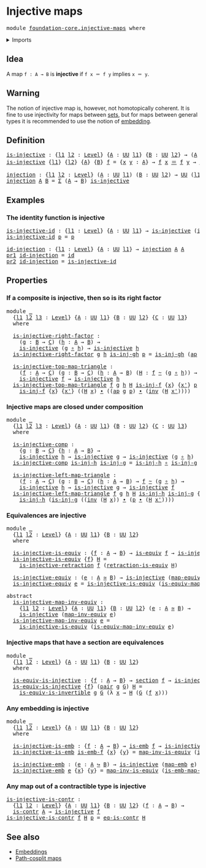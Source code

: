 # Injective maps

<pre class="Agda"><a id="27" class="Keyword">module</a> <a id="34" href="foundation-core.injective-maps.html" class="Module">foundation-core.injective-maps</a> <a id="65" class="Keyword">where</a>
</pre>
<details><summary>Imports</summary>

<pre class="Agda"><a id="121" class="Keyword">open</a> <a id="126" class="Keyword">import</a> <a id="133" href="foundation.action-on-identifications-functions.html" class="Module">foundation.action-on-identifications-functions</a>
<a id="180" class="Keyword">open</a> <a id="185" class="Keyword">import</a> <a id="192" href="foundation.dependent-pair-types.html" class="Module">foundation.dependent-pair-types</a>
<a id="224" class="Keyword">open</a> <a id="229" class="Keyword">import</a> <a id="236" href="foundation.universe-levels.html" class="Module">foundation.universe-levels</a>

<a id="264" class="Keyword">open</a> <a id="269" class="Keyword">import</a> <a id="276" href="foundation-core.contractible-types.html" class="Module">foundation-core.contractible-types</a>
<a id="311" class="Keyword">open</a> <a id="316" class="Keyword">import</a> <a id="323" href="foundation-core.embeddings.html" class="Module">foundation-core.embeddings</a>
<a id="350" class="Keyword">open</a> <a id="355" class="Keyword">import</a> <a id="362" href="foundation-core.equivalences.html" class="Module">foundation-core.equivalences</a>
<a id="391" class="Keyword">open</a> <a id="396" class="Keyword">import</a> <a id="403" href="foundation-core.function-types.html" class="Module">foundation-core.function-types</a>
<a id="434" class="Keyword">open</a> <a id="439" class="Keyword">import</a> <a id="446" href="foundation-core.homotopies.html" class="Module">foundation-core.homotopies</a>
<a id="473" class="Keyword">open</a> <a id="478" class="Keyword">import</a> <a id="485" href="foundation-core.identity-types.html" class="Module">foundation-core.identity-types</a>
<a id="516" class="Keyword">open</a> <a id="521" class="Keyword">import</a> <a id="528" href="foundation-core.retractions.html" class="Module">foundation-core.retractions</a>
<a id="556" class="Keyword">open</a> <a id="561" class="Keyword">import</a> <a id="568" href="foundation-core.sections.html" class="Module">foundation-core.sections</a>
</pre>
</details>

## Idea

A map `f : A → B` is **injective** if `f x ＝ f y` implies `x ＝ y`.

## Warning

The notion of injective map is, however, not homotopically coherent. It is fine
to use injectivity for maps between [sets](foundation-core.sets.md), but for
maps between general types it is recommended to use the notion of
[embedding](foundation-core.embeddings.md).

## Definition

<pre class="Agda"><a id="is-injective"></a><a id="990" href="foundation-core.injective-maps.html#990" class="Function">is-injective</a> <a id="1003" class="Symbol">:</a> <a id="1005" class="Symbol">{</a><a id="1006" href="foundation-core.injective-maps.html#1006" class="Bound">l1</a> <a id="1009" href="foundation-core.injective-maps.html#1009" class="Bound">l2</a> <a id="1012" class="Symbol">:</a> <a id="1014" href="Agda.Primitive.html#742" class="Postulate">Level</a><a id="1019" class="Symbol">}</a> <a id="1021" class="Symbol">{</a><a id="1022" href="foundation-core.injective-maps.html#1022" class="Bound">A</a> <a id="1024" class="Symbol">:</a> <a id="1026" href="Agda.Primitive.html#388" class="Primitive">UU</a> <a id="1029" href="foundation-core.injective-maps.html#1006" class="Bound">l1</a><a id="1031" class="Symbol">}</a> <a id="1033" class="Symbol">{</a><a id="1034" href="foundation-core.injective-maps.html#1034" class="Bound">B</a> <a id="1036" class="Symbol">:</a> <a id="1038" href="Agda.Primitive.html#388" class="Primitive">UU</a> <a id="1041" href="foundation-core.injective-maps.html#1009" class="Bound">l2</a><a id="1043" class="Symbol">}</a> <a id="1045" class="Symbol">→</a> <a id="1047" class="Symbol">(</a><a id="1048" href="foundation-core.injective-maps.html#1022" class="Bound">A</a> <a id="1050" class="Symbol">→</a> <a id="1052" href="foundation-core.injective-maps.html#1034" class="Bound">B</a><a id="1053" class="Symbol">)</a> <a id="1055" class="Symbol">→</a> <a id="1057" href="Agda.Primitive.html#388" class="Primitive">UU</a> <a id="1060" class="Symbol">(</a><a id="1061" href="foundation-core.injective-maps.html#1006" class="Bound">l1</a> <a id="1064" href="Agda.Primitive.html#961" class="Primitive Operator">⊔</a> <a id="1066" href="foundation-core.injective-maps.html#1009" class="Bound">l2</a><a id="1068" class="Symbol">)</a>
<a id="1070" href="foundation-core.injective-maps.html#990" class="Function">is-injective</a> <a id="1083" class="Symbol">{</a><a id="1084" href="foundation-core.injective-maps.html#1084" class="Bound">l1</a><a id="1086" class="Symbol">}</a> <a id="1088" class="Symbol">{</a><a id="1089" href="foundation-core.injective-maps.html#1089" class="Bound">l2</a><a id="1091" class="Symbol">}</a> <a id="1093" class="Symbol">{</a><a id="1094" href="foundation-core.injective-maps.html#1094" class="Bound">A</a><a id="1095" class="Symbol">}</a> <a id="1097" class="Symbol">{</a><a id="1098" href="foundation-core.injective-maps.html#1098" class="Bound">B</a><a id="1099" class="Symbol">}</a> <a id="1101" href="foundation-core.injective-maps.html#1101" class="Bound">f</a> <a id="1103" class="Symbol">=</a> <a id="1105" class="Symbol">{</a><a id="1106" href="foundation-core.injective-maps.html#1106" class="Bound">x</a> <a id="1108" href="foundation-core.injective-maps.html#1108" class="Bound">y</a> <a id="1110" class="Symbol">:</a> <a id="1112" href="foundation-core.injective-maps.html#1094" class="Bound">A</a><a id="1113" class="Symbol">}</a> <a id="1115" class="Symbol">→</a> <a id="1117" href="foundation-core.injective-maps.html#1101" class="Bound">f</a> <a id="1119" href="foundation-core.injective-maps.html#1106" class="Bound">x</a> <a id="1121" href="foundation-core.identity-types.html#2713" class="Function Operator">＝</a> <a id="1123" href="foundation-core.injective-maps.html#1101" class="Bound">f</a> <a id="1125" href="foundation-core.injective-maps.html#1108" class="Bound">y</a> <a id="1127" class="Symbol">→</a> <a id="1129" href="foundation-core.injective-maps.html#1106" class="Bound">x</a> <a id="1131" href="foundation-core.identity-types.html#2713" class="Function Operator">＝</a> <a id="1133" href="foundation-core.injective-maps.html#1108" class="Bound">y</a>

<a id="injection"></a><a id="1136" href="foundation-core.injective-maps.html#1136" class="Function">injection</a> <a id="1146" class="Symbol">:</a> <a id="1148" class="Symbol">{</a><a id="1149" href="foundation-core.injective-maps.html#1149" class="Bound">l1</a> <a id="1152" href="foundation-core.injective-maps.html#1152" class="Bound">l2</a> <a id="1155" class="Symbol">:</a> <a id="1157" href="Agda.Primitive.html#742" class="Postulate">Level</a><a id="1162" class="Symbol">}</a> <a id="1164" class="Symbol">(</a><a id="1165" href="foundation-core.injective-maps.html#1165" class="Bound">A</a> <a id="1167" class="Symbol">:</a> <a id="1169" href="Agda.Primitive.html#388" class="Primitive">UU</a> <a id="1172" href="foundation-core.injective-maps.html#1149" class="Bound">l1</a><a id="1174" class="Symbol">)</a> <a id="1176" class="Symbol">(</a><a id="1177" href="foundation-core.injective-maps.html#1177" class="Bound">B</a> <a id="1179" class="Symbol">:</a> <a id="1181" href="Agda.Primitive.html#388" class="Primitive">UU</a> <a id="1184" href="foundation-core.injective-maps.html#1152" class="Bound">l2</a><a id="1186" class="Symbol">)</a> <a id="1188" class="Symbol">→</a> <a id="1190" href="Agda.Primitive.html#388" class="Primitive">UU</a> <a id="1193" class="Symbol">(</a><a id="1194" href="foundation-core.injective-maps.html#1149" class="Bound">l1</a> <a id="1197" href="Agda.Primitive.html#961" class="Primitive Operator">⊔</a> <a id="1199" href="foundation-core.injective-maps.html#1152" class="Bound">l2</a><a id="1201" class="Symbol">)</a>
<a id="1203" href="foundation-core.injective-maps.html#1136" class="Function">injection</a> <a id="1213" href="foundation-core.injective-maps.html#1213" class="Bound">A</a> <a id="1215" href="foundation-core.injective-maps.html#1215" class="Bound">B</a> <a id="1217" class="Symbol">=</a> <a id="1219" href="foundation.dependent-pair-types.html#583" class="Record">Σ</a> <a id="1221" class="Symbol">(</a><a id="1222" href="foundation-core.injective-maps.html#1213" class="Bound">A</a> <a id="1224" class="Symbol">→</a> <a id="1226" href="foundation-core.injective-maps.html#1215" class="Bound">B</a><a id="1227" class="Symbol">)</a> <a id="1229" href="foundation-core.injective-maps.html#990" class="Function">is-injective</a>
</pre>
## Examples

### The identity function is injective

<pre class="Agda"><a id="is-injective-id"></a><a id="1308" href="foundation-core.injective-maps.html#1308" class="Function">is-injective-id</a> <a id="1324" class="Symbol">:</a> <a id="1326" class="Symbol">{</a><a id="1327" href="foundation-core.injective-maps.html#1327" class="Bound">l1</a> <a id="1330" class="Symbol">:</a> <a id="1332" href="Agda.Primitive.html#742" class="Postulate">Level</a><a id="1337" class="Symbol">}</a> <a id="1339" class="Symbol">{</a><a id="1340" href="foundation-core.injective-maps.html#1340" class="Bound">A</a> <a id="1342" class="Symbol">:</a> <a id="1344" href="Agda.Primitive.html#388" class="Primitive">UU</a> <a id="1347" href="foundation-core.injective-maps.html#1327" class="Bound">l1</a><a id="1349" class="Symbol">}</a> <a id="1351" class="Symbol">→</a> <a id="1353" href="foundation-core.injective-maps.html#990" class="Function">is-injective</a> <a id="1366" class="Symbol">(</a><a id="1367" href="foundation-core.function-types.html#307" class="Function">id</a> <a id="1370" class="Symbol">{</a><a id="1371" class="Argument">A</a> <a id="1373" class="Symbol">=</a> <a id="1375" href="foundation-core.injective-maps.html#1340" class="Bound">A</a><a id="1376" class="Symbol">})</a>
<a id="1379" href="foundation-core.injective-maps.html#1308" class="Function">is-injective-id</a> <a id="1395" href="foundation-core.injective-maps.html#1395" class="Bound">p</a> <a id="1397" class="Symbol">=</a> <a id="1399" href="foundation-core.injective-maps.html#1395" class="Bound">p</a>

<a id="id-injection"></a><a id="1402" href="foundation-core.injective-maps.html#1402" class="Function">id-injection</a> <a id="1415" class="Symbol">:</a> <a id="1417" class="Symbol">{</a><a id="1418" href="foundation-core.injective-maps.html#1418" class="Bound">l1</a> <a id="1421" class="Symbol">:</a> <a id="1423" href="Agda.Primitive.html#742" class="Postulate">Level</a><a id="1428" class="Symbol">}</a> <a id="1430" class="Symbol">{</a><a id="1431" href="foundation-core.injective-maps.html#1431" class="Bound">A</a> <a id="1433" class="Symbol">:</a> <a id="1435" href="Agda.Primitive.html#388" class="Primitive">UU</a> <a id="1438" href="foundation-core.injective-maps.html#1418" class="Bound">l1</a><a id="1440" class="Symbol">}</a> <a id="1442" class="Symbol">→</a> <a id="1444" href="foundation-core.injective-maps.html#1136" class="Function">injection</a> <a id="1454" href="foundation-core.injective-maps.html#1431" class="Bound">A</a> <a id="1456" href="foundation-core.injective-maps.html#1431" class="Bound">A</a>
<a id="1458" href="foundation.dependent-pair-types.html#681" class="Field">pr1</a> <a id="1462" href="foundation-core.injective-maps.html#1402" class="Function">id-injection</a> <a id="1475" class="Symbol">=</a> <a id="1477" href="foundation-core.function-types.html#307" class="Function">id</a>
<a id="1480" href="foundation.dependent-pair-types.html#693" class="Field">pr2</a> <a id="1484" href="foundation-core.injective-maps.html#1402" class="Function">id-injection</a> <a id="1497" class="Symbol">=</a> <a id="1499" href="foundation-core.injective-maps.html#1308" class="Function">is-injective-id</a>
</pre>
## Properties

### If a composite is injective, then so is its right factor

<pre class="Agda"><a id="1605" class="Keyword">module</a> <a id="1612" href="foundation-core.injective-maps.html#1612" class="Module">_</a>
  <a id="1616" class="Symbol">{</a><a id="1617" href="foundation-core.injective-maps.html#1617" class="Bound">l1</a> <a id="1620" href="foundation-core.injective-maps.html#1620" class="Bound">l2</a> <a id="1623" href="foundation-core.injective-maps.html#1623" class="Bound">l3</a> <a id="1626" class="Symbol">:</a> <a id="1628" href="Agda.Primitive.html#742" class="Postulate">Level</a><a id="1633" class="Symbol">}</a> <a id="1635" class="Symbol">{</a><a id="1636" href="foundation-core.injective-maps.html#1636" class="Bound">A</a> <a id="1638" class="Symbol">:</a> <a id="1640" href="Agda.Primitive.html#388" class="Primitive">UU</a> <a id="1643" href="foundation-core.injective-maps.html#1617" class="Bound">l1</a><a id="1645" class="Symbol">}</a> <a id="1647" class="Symbol">{</a><a id="1648" href="foundation-core.injective-maps.html#1648" class="Bound">B</a> <a id="1650" class="Symbol">:</a> <a id="1652" href="Agda.Primitive.html#388" class="Primitive">UU</a> <a id="1655" href="foundation-core.injective-maps.html#1620" class="Bound">l2</a><a id="1657" class="Symbol">}</a> <a id="1659" class="Symbol">{</a><a id="1660" href="foundation-core.injective-maps.html#1660" class="Bound">C</a> <a id="1662" class="Symbol">:</a> <a id="1664" href="Agda.Primitive.html#388" class="Primitive">UU</a> <a id="1667" href="foundation-core.injective-maps.html#1623" class="Bound">l3</a><a id="1669" class="Symbol">}</a>
  <a id="1673" class="Keyword">where</a>

  <a id="1682" href="foundation-core.injective-maps.html#1682" class="Function">is-injective-right-factor</a> <a id="1708" class="Symbol">:</a>
    <a id="1714" class="Symbol">(</a><a id="1715" href="foundation-core.injective-maps.html#1715" class="Bound">g</a> <a id="1717" class="Symbol">:</a> <a id="1719" href="foundation-core.injective-maps.html#1648" class="Bound">B</a> <a id="1721" class="Symbol">→</a> <a id="1723" href="foundation-core.injective-maps.html#1660" class="Bound">C</a><a id="1724" class="Symbol">)</a> <a id="1726" class="Symbol">(</a><a id="1727" href="foundation-core.injective-maps.html#1727" class="Bound">h</a> <a id="1729" class="Symbol">:</a> <a id="1731" href="foundation-core.injective-maps.html#1636" class="Bound">A</a> <a id="1733" class="Symbol">→</a> <a id="1735" href="foundation-core.injective-maps.html#1648" class="Bound">B</a><a id="1736" class="Symbol">)</a> <a id="1738" class="Symbol">→</a>
    <a id="1744" href="foundation-core.injective-maps.html#990" class="Function">is-injective</a> <a id="1757" class="Symbol">(</a><a id="1758" href="foundation-core.injective-maps.html#1715" class="Bound">g</a> <a id="1760" href="foundation-core.function-types.html#455" class="Function Operator">∘</a> <a id="1762" href="foundation-core.injective-maps.html#1727" class="Bound">h</a><a id="1763" class="Symbol">)</a> <a id="1765" class="Symbol">→</a> <a id="1767" href="foundation-core.injective-maps.html#990" class="Function">is-injective</a> <a id="1780" href="foundation-core.injective-maps.html#1727" class="Bound">h</a>
  <a id="1784" href="foundation-core.injective-maps.html#1682" class="Function">is-injective-right-factor</a> <a id="1810" href="foundation-core.injective-maps.html#1810" class="Bound">g</a> <a id="1812" href="foundation-core.injective-maps.html#1812" class="Bound">h</a> <a id="1814" href="foundation-core.injective-maps.html#1814" class="Bound">is-inj-gh</a> <a id="1824" href="foundation-core.injective-maps.html#1824" class="Bound">p</a> <a id="1826" class="Symbol">=</a> <a id="1828" href="foundation-core.injective-maps.html#1814" class="Bound">is-inj-gh</a> <a id="1838" class="Symbol">(</a><a id="1839" href="foundation.action-on-identifications-functions.html#730" class="Function">ap</a> <a id="1842" href="foundation-core.injective-maps.html#1810" class="Bound">g</a> <a id="1844" href="foundation-core.injective-maps.html#1824" class="Bound">p</a><a id="1845" class="Symbol">)</a>

  <a id="1850" href="foundation-core.injective-maps.html#1850" class="Function">is-injective-top-map-triangle</a> <a id="1880" class="Symbol">:</a>
    <a id="1886" class="Symbol">(</a><a id="1887" href="foundation-core.injective-maps.html#1887" class="Bound">f</a> <a id="1889" class="Symbol">:</a> <a id="1891" href="foundation-core.injective-maps.html#1636" class="Bound">A</a> <a id="1893" class="Symbol">→</a> <a id="1895" href="foundation-core.injective-maps.html#1660" class="Bound">C</a><a id="1896" class="Symbol">)</a> <a id="1898" class="Symbol">(</a><a id="1899" href="foundation-core.injective-maps.html#1899" class="Bound">g</a> <a id="1901" class="Symbol">:</a> <a id="1903" href="foundation-core.injective-maps.html#1648" class="Bound">B</a> <a id="1905" class="Symbol">→</a> <a id="1907" href="foundation-core.injective-maps.html#1660" class="Bound">C</a><a id="1908" class="Symbol">)</a> <a id="1910" class="Symbol">(</a><a id="1911" href="foundation-core.injective-maps.html#1911" class="Bound">h</a> <a id="1913" class="Symbol">:</a> <a id="1915" href="foundation-core.injective-maps.html#1636" class="Bound">A</a> <a id="1917" class="Symbol">→</a> <a id="1919" href="foundation-core.injective-maps.html#1648" class="Bound">B</a><a id="1920" class="Symbol">)</a> <a id="1922" class="Symbol">(</a><a id="1923" href="foundation-core.injective-maps.html#1923" class="Bound">H</a> <a id="1925" class="Symbol">:</a> <a id="1927" href="foundation-core.injective-maps.html#1887" class="Bound">f</a> <a id="1929" href="foundation-core.homotopies.html#2535" class="Function Operator">~</a> <a id="1931" class="Symbol">(</a><a id="1932" href="foundation-core.injective-maps.html#1899" class="Bound">g</a> <a id="1934" href="foundation-core.function-types.html#455" class="Function Operator">∘</a> <a id="1936" href="foundation-core.injective-maps.html#1911" class="Bound">h</a><a id="1937" class="Symbol">))</a> <a id="1940" class="Symbol">→</a>
    <a id="1946" href="foundation-core.injective-maps.html#990" class="Function">is-injective</a> <a id="1959" href="foundation-core.injective-maps.html#1887" class="Bound">f</a> <a id="1961" class="Symbol">→</a> <a id="1963" href="foundation-core.injective-maps.html#990" class="Function">is-injective</a> <a id="1976" href="foundation-core.injective-maps.html#1911" class="Bound">h</a>
  <a id="1980" href="foundation-core.injective-maps.html#1850" class="Function">is-injective-top-map-triangle</a> <a id="2010" href="foundation-core.injective-maps.html#2010" class="Bound">f</a> <a id="2012" href="foundation-core.injective-maps.html#2012" class="Bound">g</a> <a id="2014" href="foundation-core.injective-maps.html#2014" class="Bound">h</a> <a id="2016" href="foundation-core.injective-maps.html#2016" class="Bound">H</a> <a id="2018" href="foundation-core.injective-maps.html#2018" class="Bound">is-inj-f</a> <a id="2027" class="Symbol">{</a><a id="2028" href="foundation-core.injective-maps.html#2028" class="Bound">x</a><a id="2029" class="Symbol">}</a> <a id="2031" class="Symbol">{</a><a id="2032" href="foundation-core.injective-maps.html#2032" class="Bound">x&#39;</a><a id="2034" class="Symbol">}</a> <a id="2036" href="foundation-core.injective-maps.html#2036" class="Bound">p</a> <a id="2038" class="Symbol">=</a>
    <a id="2044" href="foundation-core.injective-maps.html#2018" class="Bound">is-inj-f</a> <a id="2053" class="Symbol">{</a><a id="2054" href="foundation-core.injective-maps.html#2028" class="Bound">x</a><a id="2055" class="Symbol">}</a> <a id="2057" class="Symbol">{</a><a id="2058" href="foundation-core.injective-maps.html#2032" class="Bound">x&#39;</a><a id="2060" class="Symbol">}</a> <a id="2062" class="Symbol">((</a><a id="2064" href="foundation-core.injective-maps.html#2016" class="Bound">H</a> <a id="2066" href="foundation-core.injective-maps.html#2028" class="Bound">x</a><a id="2067" class="Symbol">)</a> <a id="2069" href="foundation-core.identity-types.html#5864" class="Function Operator">∙</a> <a id="2071" class="Symbol">((</a><a id="2073" href="foundation.action-on-identifications-functions.html#730" class="Function">ap</a> <a id="2076" href="foundation-core.injective-maps.html#2012" class="Bound">g</a> <a id="2078" href="foundation-core.injective-maps.html#2036" class="Bound">p</a><a id="2079" class="Symbol">)</a> <a id="2081" href="foundation-core.identity-types.html#5864" class="Function Operator">∙</a> <a id="2083" class="Symbol">(</a><a id="2084" href="foundation-core.identity-types.html#6168" class="Function">inv</a> <a id="2088" class="Symbol">(</a><a id="2089" href="foundation-core.injective-maps.html#2016" class="Bound">H</a> <a id="2091" href="foundation-core.injective-maps.html#2032" class="Bound">x&#39;</a><a id="2093" class="Symbol">))))</a>
</pre>
### Injective maps are closed under composition

<pre class="Agda"><a id="2160" class="Keyword">module</a> <a id="2167" href="foundation-core.injective-maps.html#2167" class="Module">_</a>
  <a id="2171" class="Symbol">{</a><a id="2172" href="foundation-core.injective-maps.html#2172" class="Bound">l1</a> <a id="2175" href="foundation-core.injective-maps.html#2175" class="Bound">l2</a> <a id="2178" href="foundation-core.injective-maps.html#2178" class="Bound">l3</a> <a id="2181" class="Symbol">:</a> <a id="2183" href="Agda.Primitive.html#742" class="Postulate">Level</a><a id="2188" class="Symbol">}</a> <a id="2190" class="Symbol">{</a><a id="2191" href="foundation-core.injective-maps.html#2191" class="Bound">A</a> <a id="2193" class="Symbol">:</a> <a id="2195" href="Agda.Primitive.html#388" class="Primitive">UU</a> <a id="2198" href="foundation-core.injective-maps.html#2172" class="Bound">l1</a><a id="2200" class="Symbol">}</a> <a id="2202" class="Symbol">{</a><a id="2203" href="foundation-core.injective-maps.html#2203" class="Bound">B</a> <a id="2205" class="Symbol">:</a> <a id="2207" href="Agda.Primitive.html#388" class="Primitive">UU</a> <a id="2210" href="foundation-core.injective-maps.html#2175" class="Bound">l2</a><a id="2212" class="Symbol">}</a> <a id="2214" class="Symbol">{</a><a id="2215" href="foundation-core.injective-maps.html#2215" class="Bound">C</a> <a id="2217" class="Symbol">:</a> <a id="2219" href="Agda.Primitive.html#388" class="Primitive">UU</a> <a id="2222" href="foundation-core.injective-maps.html#2178" class="Bound">l3</a><a id="2224" class="Symbol">}</a>
  <a id="2228" class="Keyword">where</a>

  <a id="2237" href="foundation-core.injective-maps.html#2237" class="Function">is-injective-comp</a> <a id="2255" class="Symbol">:</a>
    <a id="2261" class="Symbol">{</a><a id="2262" href="foundation-core.injective-maps.html#2262" class="Bound">g</a> <a id="2264" class="Symbol">:</a> <a id="2266" href="foundation-core.injective-maps.html#2203" class="Bound">B</a> <a id="2268" class="Symbol">→</a> <a id="2270" href="foundation-core.injective-maps.html#2215" class="Bound">C</a><a id="2271" class="Symbol">}</a> <a id="2273" class="Symbol">{</a><a id="2274" href="foundation-core.injective-maps.html#2274" class="Bound">h</a> <a id="2276" class="Symbol">:</a> <a id="2278" href="foundation-core.injective-maps.html#2191" class="Bound">A</a> <a id="2280" class="Symbol">→</a> <a id="2282" href="foundation-core.injective-maps.html#2203" class="Bound">B</a><a id="2283" class="Symbol">}</a> <a id="2285" class="Symbol">→</a>
    <a id="2291" href="foundation-core.injective-maps.html#990" class="Function">is-injective</a> <a id="2304" href="foundation-core.injective-maps.html#2274" class="Bound">h</a> <a id="2306" class="Symbol">→</a> <a id="2308" href="foundation-core.injective-maps.html#990" class="Function">is-injective</a> <a id="2321" href="foundation-core.injective-maps.html#2262" class="Bound">g</a> <a id="2323" class="Symbol">→</a> <a id="2325" href="foundation-core.injective-maps.html#990" class="Function">is-injective</a> <a id="2338" class="Symbol">(</a><a id="2339" href="foundation-core.injective-maps.html#2262" class="Bound">g</a> <a id="2341" href="foundation-core.function-types.html#455" class="Function Operator">∘</a> <a id="2343" href="foundation-core.injective-maps.html#2274" class="Bound">h</a><a id="2344" class="Symbol">)</a>
  <a id="2348" href="foundation-core.injective-maps.html#2237" class="Function">is-injective-comp</a> <a id="2366" href="foundation-core.injective-maps.html#2366" class="Bound">is-inj-h</a> <a id="2375" href="foundation-core.injective-maps.html#2375" class="Bound">is-inj-g</a> <a id="2384" class="Symbol">=</a> <a id="2386" href="foundation-core.injective-maps.html#2366" class="Bound">is-inj-h</a> <a id="2395" href="foundation-core.function-types.html#455" class="Function Operator">∘</a> <a id="2397" href="foundation-core.injective-maps.html#2375" class="Bound">is-inj-g</a>

  <a id="2409" href="foundation-core.injective-maps.html#2409" class="Function">is-injective-left-map-triangle</a> <a id="2440" class="Symbol">:</a>
    <a id="2446" class="Symbol">(</a><a id="2447" href="foundation-core.injective-maps.html#2447" class="Bound">f</a> <a id="2449" class="Symbol">:</a> <a id="2451" href="foundation-core.injective-maps.html#2191" class="Bound">A</a> <a id="2453" class="Symbol">→</a> <a id="2455" href="foundation-core.injective-maps.html#2215" class="Bound">C</a><a id="2456" class="Symbol">)</a> <a id="2458" class="Symbol">(</a><a id="2459" href="foundation-core.injective-maps.html#2459" class="Bound">g</a> <a id="2461" class="Symbol">:</a> <a id="2463" href="foundation-core.injective-maps.html#2203" class="Bound">B</a> <a id="2465" class="Symbol">→</a> <a id="2467" href="foundation-core.injective-maps.html#2215" class="Bound">C</a><a id="2468" class="Symbol">)</a> <a id="2470" class="Symbol">(</a><a id="2471" href="foundation-core.injective-maps.html#2471" class="Bound">h</a> <a id="2473" class="Symbol">:</a> <a id="2475" href="foundation-core.injective-maps.html#2191" class="Bound">A</a> <a id="2477" class="Symbol">→</a> <a id="2479" href="foundation-core.injective-maps.html#2203" class="Bound">B</a><a id="2480" class="Symbol">)</a> <a id="2482" class="Symbol">→</a> <a id="2484" href="foundation-core.injective-maps.html#2447" class="Bound">f</a> <a id="2486" href="foundation-core.homotopies.html#2535" class="Function Operator">~</a> <a id="2488" class="Symbol">(</a><a id="2489" href="foundation-core.injective-maps.html#2459" class="Bound">g</a> <a id="2491" href="foundation-core.function-types.html#455" class="Function Operator">∘</a> <a id="2493" href="foundation-core.injective-maps.html#2471" class="Bound">h</a><a id="2494" class="Symbol">)</a> <a id="2496" class="Symbol">→</a>
    <a id="2502" href="foundation-core.injective-maps.html#990" class="Function">is-injective</a> <a id="2515" href="foundation-core.injective-maps.html#2471" class="Bound">h</a> <a id="2517" class="Symbol">→</a> <a id="2519" href="foundation-core.injective-maps.html#990" class="Function">is-injective</a> <a id="2532" href="foundation-core.injective-maps.html#2459" class="Bound">g</a> <a id="2534" class="Symbol">→</a> <a id="2536" href="foundation-core.injective-maps.html#990" class="Function">is-injective</a> <a id="2549" href="foundation-core.injective-maps.html#2447" class="Bound">f</a>
  <a id="2553" href="foundation-core.injective-maps.html#2409" class="Function">is-injective-left-map-triangle</a> <a id="2584" href="foundation-core.injective-maps.html#2584" class="Bound">f</a> <a id="2586" href="foundation-core.injective-maps.html#2586" class="Bound">g</a> <a id="2588" href="foundation-core.injective-maps.html#2588" class="Bound">h</a> <a id="2590" href="foundation-core.injective-maps.html#2590" class="Bound">H</a> <a id="2592" href="foundation-core.injective-maps.html#2592" class="Bound">is-inj-h</a> <a id="2601" href="foundation-core.injective-maps.html#2601" class="Bound">is-inj-g</a> <a id="2610" class="Symbol">{</a><a id="2611" href="foundation-core.injective-maps.html#2611" class="Bound">x</a><a id="2612" class="Symbol">}</a> <a id="2614" class="Symbol">{</a><a id="2615" href="foundation-core.injective-maps.html#2615" class="Bound">x&#39;</a><a id="2617" class="Symbol">}</a> <a id="2619" href="foundation-core.injective-maps.html#2619" class="Bound">p</a> <a id="2621" class="Symbol">=</a>
    <a id="2627" href="foundation-core.injective-maps.html#2592" class="Bound">is-inj-h</a> <a id="2636" class="Symbol">(</a><a id="2637" href="foundation-core.injective-maps.html#2601" class="Bound">is-inj-g</a> <a id="2646" class="Symbol">((</a><a id="2648" href="foundation-core.identity-types.html#6168" class="Function">inv</a> <a id="2652" class="Symbol">(</a><a id="2653" href="foundation-core.injective-maps.html#2590" class="Bound">H</a> <a id="2655" href="foundation-core.injective-maps.html#2611" class="Bound">x</a><a id="2656" class="Symbol">))</a> <a id="2659" href="foundation-core.identity-types.html#5864" class="Function Operator">∙</a> <a id="2661" class="Symbol">(</a><a id="2662" href="foundation-core.injective-maps.html#2619" class="Bound">p</a> <a id="2664" href="foundation-core.identity-types.html#5864" class="Function Operator">∙</a> <a id="2666" class="Symbol">(</a><a id="2667" href="foundation-core.injective-maps.html#2590" class="Bound">H</a> <a id="2669" href="foundation-core.injective-maps.html#2615" class="Bound">x&#39;</a><a id="2671" class="Symbol">))))</a>
</pre>
### Equivalences are injective

<pre class="Agda"><a id="2721" class="Keyword">module</a> <a id="2728" href="foundation-core.injective-maps.html#2728" class="Module">_</a>
  <a id="2732" class="Symbol">{</a><a id="2733" href="foundation-core.injective-maps.html#2733" class="Bound">l1</a> <a id="2736" href="foundation-core.injective-maps.html#2736" class="Bound">l2</a> <a id="2739" class="Symbol">:</a> <a id="2741" href="Agda.Primitive.html#742" class="Postulate">Level</a><a id="2746" class="Symbol">}</a> <a id="2748" class="Symbol">{</a><a id="2749" href="foundation-core.injective-maps.html#2749" class="Bound">A</a> <a id="2751" class="Symbol">:</a> <a id="2753" href="Agda.Primitive.html#388" class="Primitive">UU</a> <a id="2756" href="foundation-core.injective-maps.html#2733" class="Bound">l1</a><a id="2758" class="Symbol">}</a> <a id="2760" class="Symbol">{</a><a id="2761" href="foundation-core.injective-maps.html#2761" class="Bound">B</a> <a id="2763" class="Symbol">:</a> <a id="2765" href="Agda.Primitive.html#388" class="Primitive">UU</a> <a id="2768" href="foundation-core.injective-maps.html#2736" class="Bound">l2</a><a id="2770" class="Symbol">}</a>
  <a id="2774" class="Keyword">where</a>

  <a id="2783" href="foundation-core.injective-maps.html#2783" class="Function">is-injective-is-equiv</a> <a id="2805" class="Symbol">:</a> <a id="2807" class="Symbol">{</a><a id="2808" href="foundation-core.injective-maps.html#2808" class="Bound">f</a> <a id="2810" class="Symbol">:</a> <a id="2812" href="foundation-core.injective-maps.html#2749" class="Bound">A</a> <a id="2814" class="Symbol">→</a> <a id="2816" href="foundation-core.injective-maps.html#2761" class="Bound">B</a><a id="2817" class="Symbol">}</a> <a id="2819" class="Symbol">→</a> <a id="2821" href="foundation-core.equivalences.html#1532" class="Function">is-equiv</a> <a id="2830" href="foundation-core.injective-maps.html#2808" class="Bound">f</a> <a id="2832" class="Symbol">→</a> <a id="2834" href="foundation-core.injective-maps.html#990" class="Function">is-injective</a> <a id="2847" href="foundation-core.injective-maps.html#2808" class="Bound">f</a>
  <a id="2851" href="foundation-core.injective-maps.html#2783" class="Function">is-injective-is-equiv</a> <a id="2873" class="Symbol">{</a><a id="2874" href="foundation-core.injective-maps.html#2874" class="Bound">f</a><a id="2875" class="Symbol">}</a> <a id="2877" href="foundation-core.injective-maps.html#2877" class="Bound">H</a> <a id="2879" class="Symbol">=</a>
    <a id="2885" href="foundation-core.retractions.html#2528" class="Function">is-injective-retraction</a> <a id="2909" href="foundation-core.injective-maps.html#2874" class="Bound">f</a> <a id="2911" class="Symbol">(</a><a id="2912" href="foundation-core.equivalences.html#1811" class="Function">retraction-is-equiv</a> <a id="2932" href="foundation-core.injective-maps.html#2877" class="Bound">H</a><a id="2933" class="Symbol">)</a>

  <a id="2938" href="foundation-core.injective-maps.html#2938" class="Function">is-injective-equiv</a> <a id="2957" class="Symbol">:</a> <a id="2959" class="Symbol">(</a><a id="2960" href="foundation-core.injective-maps.html#2960" class="Bound">e</a> <a id="2962" class="Symbol">:</a> <a id="2964" href="foundation-core.injective-maps.html#2749" class="Bound">A</a> <a id="2966" href="foundation-core.equivalences.html#2554" class="Function Operator">≃</a> <a id="2968" href="foundation-core.injective-maps.html#2761" class="Bound">B</a><a id="2969" class="Symbol">)</a> <a id="2971" class="Symbol">→</a> <a id="2973" href="foundation-core.injective-maps.html#990" class="Function">is-injective</a> <a id="2986" class="Symbol">(</a><a id="2987" href="foundation-core.equivalences.html#2754" class="Function">map-equiv</a> <a id="2997" href="foundation-core.injective-maps.html#2960" class="Bound">e</a><a id="2998" class="Symbol">)</a>
  <a id="3002" href="foundation-core.injective-maps.html#2938" class="Function">is-injective-equiv</a> <a id="3021" href="foundation-core.injective-maps.html#3021" class="Bound">e</a> <a id="3023" class="Symbol">=</a> <a id="3025" href="foundation-core.injective-maps.html#2783" class="Function">is-injective-is-equiv</a> <a id="3047" class="Symbol">(</a><a id="3048" href="foundation-core.equivalences.html#2795" class="Function">is-equiv-map-equiv</a> <a id="3067" href="foundation-core.injective-maps.html#3021" class="Bound">e</a><a id="3068" class="Symbol">)</a>

<a id="3071" class="Keyword">abstract</a>
  <a id="is-injective-map-inv-equiv"></a><a id="3082" href="foundation-core.injective-maps.html#3082" class="Function">is-injective-map-inv-equiv</a> <a id="3109" class="Symbol">:</a>
    <a id="3115" class="Symbol">{</a><a id="3116" href="foundation-core.injective-maps.html#3116" class="Bound">l1</a> <a id="3119" href="foundation-core.injective-maps.html#3119" class="Bound">l2</a> <a id="3122" class="Symbol">:</a> <a id="3124" href="Agda.Primitive.html#742" class="Postulate">Level</a><a id="3129" class="Symbol">}</a> <a id="3131" class="Symbol">{</a><a id="3132" href="foundation-core.injective-maps.html#3132" class="Bound">A</a> <a id="3134" class="Symbol">:</a> <a id="3136" href="Agda.Primitive.html#388" class="Primitive">UU</a> <a id="3139" href="foundation-core.injective-maps.html#3116" class="Bound">l1</a><a id="3141" class="Symbol">}</a> <a id="3143" class="Symbol">{</a><a id="3144" href="foundation-core.injective-maps.html#3144" class="Bound">B</a> <a id="3146" class="Symbol">:</a> <a id="3148" href="Agda.Primitive.html#388" class="Primitive">UU</a> <a id="3151" href="foundation-core.injective-maps.html#3119" class="Bound">l2</a><a id="3153" class="Symbol">}</a> <a id="3155" class="Symbol">(</a><a id="3156" href="foundation-core.injective-maps.html#3156" class="Bound">e</a> <a id="3158" class="Symbol">:</a> <a id="3160" href="foundation-core.injective-maps.html#3132" class="Bound">A</a> <a id="3162" href="foundation-core.equivalences.html#2554" class="Function Operator">≃</a> <a id="3164" href="foundation-core.injective-maps.html#3144" class="Bound">B</a><a id="3165" class="Symbol">)</a> <a id="3167" class="Symbol">→</a>
    <a id="3173" href="foundation-core.injective-maps.html#990" class="Function">is-injective</a> <a id="3186" class="Symbol">(</a><a id="3187" href="foundation-core.equivalences.html#8070" class="Function">map-inv-equiv</a> <a id="3201" href="foundation-core.injective-maps.html#3156" class="Bound">e</a><a id="3202" class="Symbol">)</a>
  <a id="3206" href="foundation-core.injective-maps.html#3082" class="Function">is-injective-map-inv-equiv</a> <a id="3233" href="foundation-core.injective-maps.html#3233" class="Bound">e</a> <a id="3235" class="Symbol">=</a>
    <a id="3241" href="foundation-core.injective-maps.html#2783" class="Function">is-injective-is-equiv</a> <a id="3263" class="Symbol">(</a><a id="3264" href="foundation-core.equivalences.html#8732" class="Function">is-equiv-map-inv-equiv</a> <a id="3287" href="foundation-core.injective-maps.html#3233" class="Bound">e</a><a id="3288" class="Symbol">)</a>
</pre>
### Injective maps that have a section are equivalences

<pre class="Agda"><a id="3360" class="Keyword">module</a> <a id="3367" href="foundation-core.injective-maps.html#3367" class="Module">_</a>
  <a id="3371" class="Symbol">{</a><a id="3372" href="foundation-core.injective-maps.html#3372" class="Bound">l1</a> <a id="3375" href="foundation-core.injective-maps.html#3375" class="Bound">l2</a> <a id="3378" class="Symbol">:</a> <a id="3380" href="Agda.Primitive.html#742" class="Postulate">Level</a><a id="3385" class="Symbol">}</a> <a id="3387" class="Symbol">{</a><a id="3388" href="foundation-core.injective-maps.html#3388" class="Bound">A</a> <a id="3390" class="Symbol">:</a> <a id="3392" href="Agda.Primitive.html#388" class="Primitive">UU</a> <a id="3395" href="foundation-core.injective-maps.html#3372" class="Bound">l1</a><a id="3397" class="Symbol">}</a> <a id="3399" class="Symbol">{</a><a id="3400" href="foundation-core.injective-maps.html#3400" class="Bound">B</a> <a id="3402" class="Symbol">:</a> <a id="3404" href="Agda.Primitive.html#388" class="Primitive">UU</a> <a id="3407" href="foundation-core.injective-maps.html#3375" class="Bound">l2</a><a id="3409" class="Symbol">}</a>
  <a id="3413" class="Keyword">where</a>

  <a id="3422" href="foundation-core.injective-maps.html#3422" class="Function">is-equiv-is-injective</a> <a id="3444" class="Symbol">:</a> <a id="3446" class="Symbol">{</a><a id="3447" href="foundation-core.injective-maps.html#3447" class="Bound">f</a> <a id="3449" class="Symbol">:</a> <a id="3451" href="foundation-core.injective-maps.html#3388" class="Bound">A</a> <a id="3453" class="Symbol">→</a> <a id="3455" href="foundation-core.injective-maps.html#3400" class="Bound">B</a><a id="3456" class="Symbol">}</a> <a id="3458" class="Symbol">→</a> <a id="3460" href="foundation-core.sections.html#1373" class="Function">section</a> <a id="3468" href="foundation-core.injective-maps.html#3447" class="Bound">f</a> <a id="3470" class="Symbol">→</a> <a id="3472" href="foundation-core.injective-maps.html#990" class="Function">is-injective</a> <a id="3485" href="foundation-core.injective-maps.html#3447" class="Bound">f</a> <a id="3487" class="Symbol">→</a> <a id="3489" href="foundation-core.equivalences.html#1532" class="Function">is-equiv</a> <a id="3498" href="foundation-core.injective-maps.html#3447" class="Bound">f</a>
  <a id="3502" href="foundation-core.injective-maps.html#3422" class="Function">is-equiv-is-injective</a> <a id="3524" class="Symbol">{</a><a id="3525" href="foundation-core.injective-maps.html#3525" class="Bound">f</a><a id="3526" class="Symbol">}</a> <a id="3528" class="Symbol">(</a><a id="3529" href="foundation.dependent-pair-types.html#664" class="InductiveConstructor">pair</a> <a id="3534" href="foundation-core.injective-maps.html#3534" class="Bound">g</a> <a id="3536" href="foundation-core.injective-maps.html#3536" class="Bound">G</a><a id="3537" class="Symbol">)</a> <a id="3539" href="foundation-core.injective-maps.html#3539" class="Bound">H</a> <a id="3541" class="Symbol">=</a>
    <a id="3547" href="foundation-core.equivalences.html#4851" class="Function">is-equiv-is-invertible</a> <a id="3570" href="foundation-core.injective-maps.html#3534" class="Bound">g</a> <a id="3572" href="foundation-core.injective-maps.html#3536" class="Bound">G</a> <a id="3574" class="Symbol">(λ</a> <a id="3577" href="foundation-core.injective-maps.html#3577" class="Bound">x</a> <a id="3579" class="Symbol">→</a> <a id="3581" href="foundation-core.injective-maps.html#3539" class="Bound">H</a> <a id="3583" class="Symbol">(</a><a id="3584" href="foundation-core.injective-maps.html#3536" class="Bound">G</a> <a id="3586" class="Symbol">(</a><a id="3587" href="foundation-core.injective-maps.html#3525" class="Bound">f</a> <a id="3589" href="foundation-core.injective-maps.html#3577" class="Bound">x</a><a id="3590" class="Symbol">)))</a>
</pre>
### Any embedding is injective

<pre class="Agda"><a id="3639" class="Keyword">module</a> <a id="3646" href="foundation-core.injective-maps.html#3646" class="Module">_</a>
  <a id="3650" class="Symbol">{</a><a id="3651" href="foundation-core.injective-maps.html#3651" class="Bound">l1</a> <a id="3654" href="foundation-core.injective-maps.html#3654" class="Bound">l2</a> <a id="3657" class="Symbol">:</a> <a id="3659" href="Agda.Primitive.html#742" class="Postulate">Level</a><a id="3664" class="Symbol">}</a> <a id="3666" class="Symbol">{</a><a id="3667" href="foundation-core.injective-maps.html#3667" class="Bound">A</a> <a id="3669" class="Symbol">:</a> <a id="3671" href="Agda.Primitive.html#388" class="Primitive">UU</a> <a id="3674" href="foundation-core.injective-maps.html#3651" class="Bound">l1</a><a id="3676" class="Symbol">}</a> <a id="3678" class="Symbol">{</a><a id="3679" href="foundation-core.injective-maps.html#3679" class="Bound">B</a> <a id="3681" class="Symbol">:</a> <a id="3683" href="Agda.Primitive.html#388" class="Primitive">UU</a> <a id="3686" href="foundation-core.injective-maps.html#3654" class="Bound">l2</a><a id="3688" class="Symbol">}</a>
  <a id="3692" class="Keyword">where</a>

  <a id="3701" href="foundation-core.injective-maps.html#3701" class="Function">is-injective-is-emb</a> <a id="3721" class="Symbol">:</a> <a id="3723" class="Symbol">{</a><a id="3724" href="foundation-core.injective-maps.html#3724" class="Bound">f</a> <a id="3726" class="Symbol">:</a> <a id="3728" href="foundation-core.injective-maps.html#3667" class="Bound">A</a> <a id="3730" class="Symbol">→</a> <a id="3732" href="foundation-core.injective-maps.html#3679" class="Bound">B</a><a id="3733" class="Symbol">}</a> <a id="3735" class="Symbol">→</a> <a id="3737" href="foundation-core.embeddings.html#1086" class="Function">is-emb</a> <a id="3744" href="foundation-core.injective-maps.html#3724" class="Bound">f</a> <a id="3746" class="Symbol">→</a> <a id="3748" href="foundation-core.injective-maps.html#990" class="Function">is-injective</a> <a id="3761" href="foundation-core.injective-maps.html#3724" class="Bound">f</a>
  <a id="3765" href="foundation-core.injective-maps.html#3701" class="Function">is-injective-is-emb</a> <a id="3785" href="foundation-core.injective-maps.html#3785" class="Bound">is-emb-f</a> <a id="3794" class="Symbol">{</a><a id="3795" href="foundation-core.injective-maps.html#3795" class="Bound">x</a><a id="3796" class="Symbol">}</a> <a id="3798" class="Symbol">{</a><a id="3799" href="foundation-core.injective-maps.html#3799" class="Bound">y</a><a id="3800" class="Symbol">}</a> <a id="3802" class="Symbol">=</a> <a id="3804" href="foundation-core.equivalences.html#6985" class="Function">map-inv-is-equiv</a> <a id="3821" class="Symbol">(</a><a id="3822" href="foundation-core.injective-maps.html#3785" class="Bound">is-emb-f</a> <a id="3831" href="foundation-core.injective-maps.html#3795" class="Bound">x</a> <a id="3833" href="foundation-core.injective-maps.html#3799" class="Bound">y</a><a id="3834" class="Symbol">)</a>

  <a id="3839" href="foundation-core.injective-maps.html#3839" class="Function">is-injective-emb</a> <a id="3856" class="Symbol">:</a> <a id="3858" class="Symbol">(</a><a id="3859" href="foundation-core.injective-maps.html#3859" class="Bound">e</a> <a id="3861" class="Symbol">:</a> <a id="3863" href="foundation-core.injective-maps.html#3667" class="Bound">A</a> <a id="3865" href="foundation-core.embeddings.html#1495" class="Function Operator">↪</a> <a id="3867" href="foundation-core.injective-maps.html#3679" class="Bound">B</a><a id="3868" class="Symbol">)</a> <a id="3870" class="Symbol">→</a> <a id="3872" href="foundation-core.injective-maps.html#990" class="Function">is-injective</a> <a id="3885" class="Symbol">(</a><a id="3886" href="foundation-core.embeddings.html#1638" class="Function">map-emb</a> <a id="3894" href="foundation-core.injective-maps.html#3859" class="Bound">e</a><a id="3895" class="Symbol">)</a>
  <a id="3899" href="foundation-core.injective-maps.html#3839" class="Function">is-injective-emb</a> <a id="3916" href="foundation-core.injective-maps.html#3916" class="Bound">e</a> <a id="3918" class="Symbol">{</a><a id="3919" href="foundation-core.injective-maps.html#3919" class="Bound">x</a><a id="3920" class="Symbol">}</a> <a id="3922" class="Symbol">{</a><a id="3923" href="foundation-core.injective-maps.html#3923" class="Bound">y</a><a id="3924" class="Symbol">}</a> <a id="3926" class="Symbol">=</a> <a id="3928" href="foundation-core.equivalences.html#6985" class="Function">map-inv-is-equiv</a> <a id="3945" class="Symbol">(</a><a id="3946" href="foundation-core.embeddings.html#1681" class="Function">is-emb-map-emb</a> <a id="3961" href="foundation-core.injective-maps.html#3916" class="Bound">e</a> <a id="3963" href="foundation-core.injective-maps.html#3919" class="Bound">x</a> <a id="3965" href="foundation-core.injective-maps.html#3923" class="Bound">y</a><a id="3966" class="Symbol">)</a>
</pre>
### Any map out of a contractible type is injective

<pre class="Agda"><a id="is-injective-is-contr"></a><a id="4034" href="foundation-core.injective-maps.html#4034" class="Function">is-injective-is-contr</a> <a id="4056" class="Symbol">:</a>
  <a id="4060" class="Symbol">{</a><a id="4061" href="foundation-core.injective-maps.html#4061" class="Bound">l1</a> <a id="4064" href="foundation-core.injective-maps.html#4064" class="Bound">l2</a> <a id="4067" class="Symbol">:</a> <a id="4069" href="Agda.Primitive.html#742" class="Postulate">Level</a><a id="4074" class="Symbol">}</a> <a id="4076" class="Symbol">{</a><a id="4077" href="foundation-core.injective-maps.html#4077" class="Bound">A</a> <a id="4079" class="Symbol">:</a> <a id="4081" href="Agda.Primitive.html#388" class="Primitive">UU</a> <a id="4084" href="foundation-core.injective-maps.html#4061" class="Bound">l1</a><a id="4086" class="Symbol">}</a> <a id="4088" class="Symbol">{</a><a id="4089" href="foundation-core.injective-maps.html#4089" class="Bound">B</a> <a id="4091" class="Symbol">:</a> <a id="4093" href="Agda.Primitive.html#388" class="Primitive">UU</a> <a id="4096" href="foundation-core.injective-maps.html#4064" class="Bound">l2</a><a id="4098" class="Symbol">}</a> <a id="4100" class="Symbol">(</a><a id="4101" href="foundation-core.injective-maps.html#4101" class="Bound">f</a> <a id="4103" class="Symbol">:</a> <a id="4105" href="foundation-core.injective-maps.html#4077" class="Bound">A</a> <a id="4107" class="Symbol">→</a> <a id="4109" href="foundation-core.injective-maps.html#4089" class="Bound">B</a><a id="4110" class="Symbol">)</a> <a id="4112" class="Symbol">→</a>
  <a id="4116" href="foundation-core.contractible-types.html#894" class="Function">is-contr</a> <a id="4125" href="foundation-core.injective-maps.html#4077" class="Bound">A</a> <a id="4127" class="Symbol">→</a> <a id="4129" href="foundation-core.injective-maps.html#990" class="Function">is-injective</a> <a id="4142" href="foundation-core.injective-maps.html#4101" class="Bound">f</a>
<a id="4144" href="foundation-core.injective-maps.html#4034" class="Function">is-injective-is-contr</a> <a id="4166" href="foundation-core.injective-maps.html#4166" class="Bound">f</a> <a id="4168" href="foundation-core.injective-maps.html#4168" class="Bound">H</a> <a id="4170" href="foundation-core.injective-maps.html#4170" class="Bound">p</a> <a id="4172" class="Symbol">=</a> <a id="4174" href="foundation-core.contractible-types.html#1197" class="Function">eq-is-contr</a> <a id="4186" href="foundation-core.injective-maps.html#4168" class="Bound">H</a>
</pre>
## See also

- [Embeddings](foundation-core.embeddings.md)
- [Path-cosplit maps](foundation.path-cosplit-maps.md)
